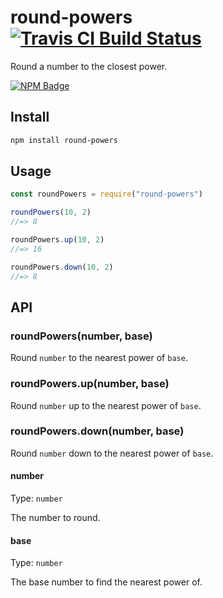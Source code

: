 # round-powers [![Travis CI Build Status](https://img.shields.io/travis/com/Richienb/round-powers/master.svg?style=for-the-badge)](https://travis-ci.com/Richienb/round-powers)

Round a number to the closest power.

[![NPM Badge](https://nodei.co/npm/round-powers.png)](https://npmjs.com/package/round-powers)

## Install

```sh
npm install round-powers
```

## Usage

```js
const roundPowers = require("round-powers")

roundPowers(10, 2)
//=> 8

roundPowers.up(10, 2)
//=> 16

roundPowers.down(10, 2)
//=> 8
```

## API

### roundPowers(number, base)

Round `number` to the nearest power of `base`.

### roundPowers.up(number, base)

Round `number` up to the nearest power of `base`.

### roundPowers.down(number, base)

Round `number` down to the nearest power of `base`.

#### number

Type: `number`

The number to round.

#### base

Type: `number`

The base number to find the nearest power of.
